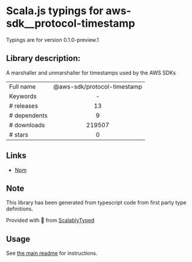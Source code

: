 
# Scala.js typings for aws-sdk__protocol-timestamp

Typings are for version 0.1.0-preview.1

## Library description:
A marshaller and unmarshaller for timestamps used by the AWS SDKs

|                    |                 |
| ------------------ | :-------------: |
| Full name          | @aws-sdk/protocol-timestamp |
| Keywords           | - |
| # releases         | 13 |
| # dependents       | 9 |
| # downloads        | 219507 |
| # stars            | 0 |

## Links
- [Npm](https://www.npmjs.com/package/%40aws-sdk%2Fprotocol-timestamp)
    


## Note
This library has been generated from typescript code from first party type definitions.

Provided with :purple_heart: from [ScalablyTyped](https://github.com/oyvindberg/ScalablyTyped)

## Usage
See [the main readme](../../readme.md) for instructions.


